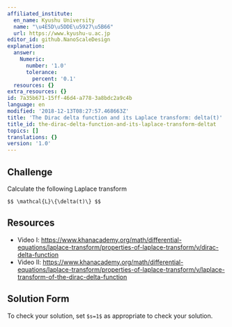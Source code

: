 ```yaml
---
affiliated_institute:
  en_name: Kyushu University
  name: "\u4E5D\u5DDE\u5927\u5B66"
  url: https://www.kyushu-u.ac.jp
editor_id: github.NanoScaleDesign
explanation:
  answer:
    Numeric:
      number: '1.0'
      tolerance:
        percent: '0.1'
  resources: {}
extra_resources: {}
id: 7a35b671-15ff-46d4-a778-3a8bdc2a9c4b
language: en
modified: '2018-12-13T08:27:57.468663Z'
title: 'The Dirac delta function and its Laplace transform: delta(t)'
title_id: the-dirac-delta-function-and-its-laplace-transform-deltat
topics: []
translations: {}
version: '1.0'
---
```


## Challenge
Calculate the following Laplace transform

`$$ \mathcal{L}\{\delta(t)\} $$`

## Resources
- Video I: https://www.khanacademy.org/math/differential-equations/laplace-transform/properties-of-laplace-transform/v/dirac-delta-function
- Video II: https://www.khanacademy.org/math/differential-equations/laplace-transform/properties-of-laplace-transform/v/laplace-transform-of-the-dirac-delta-function

## Solution Form
To check your solution, set `$s=1$` as appropriate to check your solution.
